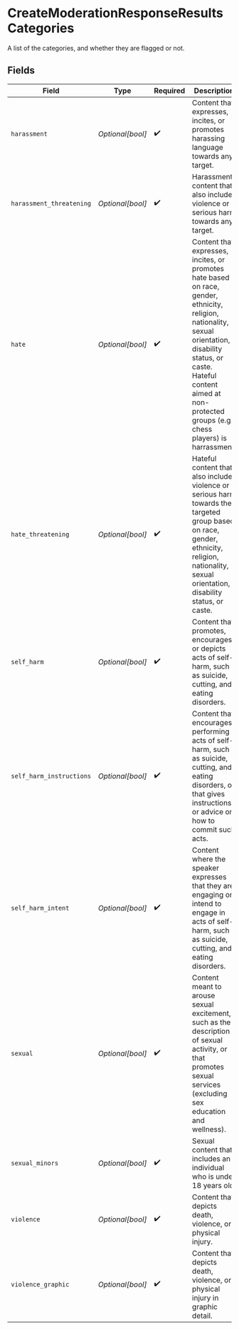 # CreateModerationResponseResultsCategories

A list of the categories, and whether they are flagged or not.


## Fields

| Field                                                                                                                                                                                                                                           | Type                                                                                                                                                                                                                                            | Required                                                                                                                                                                                                                                        | Description                                                                                                                                                                                                                                     |
| ----------------------------------------------------------------------------------------------------------------------------------------------------------------------------------------------------------------------------------------------- | ----------------------------------------------------------------------------------------------------------------------------------------------------------------------------------------------------------------------------------------------- | ----------------------------------------------------------------------------------------------------------------------------------------------------------------------------------------------------------------------------------------------- | ----------------------------------------------------------------------------------------------------------------------------------------------------------------------------------------------------------------------------------------------- |
| `harassment`                                                                                                                                                                                                                                    | *Optional[bool]*                                                                                                                                                                                                                                | :heavy_check_mark:                                                                                                                                                                                                                              | Content that expresses, incites, or promotes harassing language towards any target.                                                                                                                                                             |
| `harassment_threatening`                                                                                                                                                                                                                        | *Optional[bool]*                                                                                                                                                                                                                                | :heavy_check_mark:                                                                                                                                                                                                                              | Harassment content that also includes violence or serious harm towards any target.                                                                                                                                                              |
| `hate`                                                                                                                                                                                                                                          | *Optional[bool]*                                                                                                                                                                                                                                | :heavy_check_mark:                                                                                                                                                                                                                              | Content that expresses, incites, or promotes hate based on race, gender, ethnicity, religion, nationality, sexual orientation, disability status, or caste. Hateful content aimed at non-protected groups (e.g., chess players) is harrassment. |
| `hate_threatening`                                                                                                                                                                                                                              | *Optional[bool]*                                                                                                                                                                                                                                | :heavy_check_mark:                                                                                                                                                                                                                              | Hateful content that also includes violence or serious harm towards the targeted group based on race, gender, ethnicity, religion, nationality, sexual orientation, disability status, or caste.                                                |
| `self_harm`                                                                                                                                                                                                                                     | *Optional[bool]*                                                                                                                                                                                                                                | :heavy_check_mark:                                                                                                                                                                                                                              | Content that promotes, encourages, or depicts acts of self-harm, such as suicide, cutting, and eating disorders.                                                                                                                                |
| `self_harm_instructions`                                                                                                                                                                                                                        | *Optional[bool]*                                                                                                                                                                                                                                | :heavy_check_mark:                                                                                                                                                                                                                              | Content that encourages performing acts of self-harm, such as suicide, cutting, and eating disorders, or that gives instructions or advice on how to commit such acts.                                                                          |
| `self_harm_intent`                                                                                                                                                                                                                              | *Optional[bool]*                                                                                                                                                                                                                                | :heavy_check_mark:                                                                                                                                                                                                                              | Content where the speaker expresses that they are engaging or intend to engage in acts of self-harm, such as suicide, cutting, and eating disorders.                                                                                            |
| `sexual`                                                                                                                                                                                                                                        | *Optional[bool]*                                                                                                                                                                                                                                | :heavy_check_mark:                                                                                                                                                                                                                              | Content meant to arouse sexual excitement, such as the description of sexual activity, or that promotes sexual services (excluding sex education and wellness).                                                                                 |
| `sexual_minors`                                                                                                                                                                                                                                 | *Optional[bool]*                                                                                                                                                                                                                                | :heavy_check_mark:                                                                                                                                                                                                                              | Sexual content that includes an individual who is under 18 years old.                                                                                                                                                                           |
| `violence`                                                                                                                                                                                                                                      | *Optional[bool]*                                                                                                                                                                                                                                | :heavy_check_mark:                                                                                                                                                                                                                              | Content that depicts death, violence, or physical injury.                                                                                                                                                                                       |
| `violence_graphic`                                                                                                                                                                                                                              | *Optional[bool]*                                                                                                                                                                                                                                | :heavy_check_mark:                                                                                                                                                                                                                              | Content that depicts death, violence, or physical injury in graphic detail.                                                                                                                                                                     |